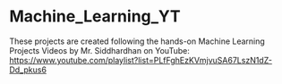 # Machine_Learning_YT

These projects are created following the hands-on Machine Learning Projects Videos by Mr. Siddhardhan on YouTube: https://www.youtube.com/playlist?list=PLfFghEzKVmjvuSA67LszN1dZ-Dd_pkus6
